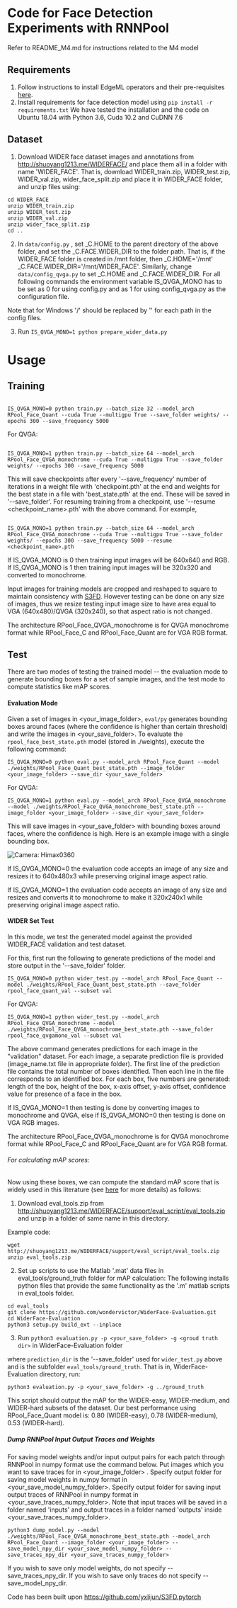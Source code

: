 # Code for Face Detection Experiments with RNNPool
Refer to README_M4.md for instructions related to the M4 model
## Requirements
1. Follow instructions to install EdgeML operators and their pre-requisites [here](https://github.com/microsoft/EdgeML/blob/master/pytorch/README.md).
2. Install requirements for face detection model using
``` pip install -r requirements.txt ``` 
We have tested the installation and the code on Ubuntu 18.04 with Python 3.6, Cuda 10.2 and CuDNN 7.6

## Dataset
1. Download WIDER face dataset images and annotations from http://shuoyang1213.me/WIDERFACE/ and place them all in a folder with name 'WIDER_FACE'. That is, download WIDER_train.zip, WIDER_test.zip, WIDER_val.zip, wider_face_split.zip and place it in WIDER_FACE folder, and unzip files using: 

```shell
cd WIDER_FACE
unzip WIDER_train.zip
unzip WIDER_test.zip
unzip WIDER_val.zip
unzip wider_face_split.zip
cd ..

```

2. In `data/config.py` , set _C.HOME to the parent directory of the above folder, and set the _C.FACE.WIDER_DIR to the folder path. 
That is, if the WIDER_FACE folder is created in /mnt folder, then _C.HOME='/mnt'
_C.FACE.WIDER_DIR='/mnt/WIDER_FACE'.
Similarly, change `data/config_qvga.py` to set _C.HOME and _C.FACE.WIDER_DIR.
For all following commands the environment variable IS_QVGA_MONO has to be set as 0 for using config.py and as 1 for using config_qvga.py as the configuration file.

Note that for Windows '/' should be replaced by '\' for each path in the config files.

3. Run
``` IS_QVGA_MONO=1 python prepare_wider_data.py ```


# Usage

## Training

```shell

IS_QVGA_MONO=0 python train.py --batch_size 32 --model_arch RPool_Face_Quant --cuda True --multigpu True --save_folder weights/ --epochs 300 --save_frequency 5000 

```

For QVGA:
```shell

IS_QVGA_MONO=1 python train.py --batch_size 64 --model_arch RPool_Face_QVGA_monochrome --cuda True --multigpu True --save_folder weights/ --epochs 300 --save_frequency 5000 

```
This will save checkpoints after every '--save_frequency' number of iterations in a weight file with 'checkpoint.pth' at the end and weights for the best state in a file with 'best_state.pth' at the end. These will be saved in '--save_folder'. For resuming training from a checkpoint, use '--resume <checkpoint_name>.pth' with the above command. For example, 


```shell

IS_QVGA_MONO=1 python train.py --batch_size 64 --model_arch RPool_Face_QVGA_monochrome --cuda True --multigpu True --save_folder weights/ --epochs 300 --save_frequency 5000 --resume <checkpoint_name>.pth

```

If IS_QVGA_MONO is 0 then training input images will be 640x640 and RGB. 
If IS_QVGA_MONO is 1 then training input images will be 320x320 and converted to monochrome. 

Input images for training models are cropped and reshaped to square to maintain consistency with [S3FD](https://arxiv.org/abs/1708.05237). However testing can be done on any size of images, thus we resize testing input image size to have area equal to VGA (640x480)/QVGA (320x240), so that aspect ratio is not changed.

The architecture RPool_Face_QVGA_monochrome is for QVGA monochrome format while RPool_Face_C and RPool_Face_Quant are for VGA RGB format.


## Test
There are two modes of testing the trained model -- the evaluation mode to generate bounding boxes for a set of sample images, and the test mode to compute statistics like mAP scores.

#### Evaluation Mode

Given a set of images in <your_image_folder>, `eval/py` generates bounding boxes around faces (where the confidence is higher than certain threshold) and write the images in <your_save_folder>. To evaluate the `rpool_face_best_state.pth` model (stored in ./weights), execute the following command: 

```shell
IS_QVGA_MONO=0 python eval.py --model_arch RPool_Face_Quant --model ./weights/RPool_Face_Quant_best_state.pth --image_folder <your_image_folder> --save_dir <your_save_folder>
```

For QVGA:
```shell
IS_QVGA_MONO=1 python eval.py --model_arch RPool_Face_QVGA_monochrome --model ./weights/RPool_Face_QVGA_monochrome_best_state.pth --image_folder <your_image_folder> --save_dir <your_save_folder>
```

This will save images in <your_save_folder> with bounding boxes around faces, where the confidence is high. Here is an example image with a single bounding box.

![Camera: Himax0360](imrgb20ft.png)

If IS_QVGA_MONO=0 the evaluation code accepts an image of any size and resizes it to 640x480x3 while preserving original image aspect ratio.

If IS_QVGA_MONO=1 the evaluation code accepts an image of any size and resizes and converts it to monochrome to make it 320x240x1 while preserving original image aspect ratio.

#### WIDER Set Test
In this mode, we test the generated model against the provided WIDER_FACE validation and test dataset. 

For this, first run the following to generate predictions of the model and store output in the '--save_folder' folder. 

```shell
IS_QVGA_MONO=0 python wider_test.py --model_arch RPool_Face_Quant --model ./weights/RPool_Face_Quant_best_state.pth --save_folder rpool_face_quant_val --subset val
```

For QVGA:
```shell
IS_QVGA_MONO=1 python wider_test.py --model_arch RPool_Face_QVGA_monochrome --model ./weights/RPool_Face_QVGA_monochrome_best_state.pth --save_folder rpool_face_qvgamono_val --subset val
```

The above command generates predictions for each image in the "validation" dataset. For each image, a separate prediction file is provided (image_name.txt file in appropriate folder). The first line of the prediction file contains the total number of boxes identified. 
Then each line in the file corresponds to an identified box. For each box, five numbers are generated: length of the box, height of the box, x-axis offset, y-axis offset, confidence value for presence of a face in the box. 

If IS_QVGA_MONO=1 then testing is done by converting images to monochrome and QVGA, else if IS_QVGA_MONO=0 then testing is done on VGA RGB images.

The architecture RPool_Face_QVGA_monochrome is for QVGA monochrome format while RPool_Face_C and RPool_Face_Quant are for VGA RGB format.

###### For calculating mAP scores:
Now using these boxes, we can compute the standard mAP score that is widely used in this literature (see [here](https://medium.com/@jonathan_hui/map-mean-average-precision-for-object-detection-45c121a31173) for more details) as follows:

1. Download eval_tools.zip from http://shuoyang1213.me/WIDERFACE/support/eval_script/eval_tools.zip and unzip in a folder of same name in this directory.

Example code: 

```shell
wget http://shuoyang1213.me/WIDERFACE/support/eval_script/eval_tools.zip 
unzip eval_tools.zip
```

2. Set up scripts to use the Matlab '.mat' data files in eval_tools/ground_truth folder for mAP calculation: The following installs python files that provide the same functionality as the '.m' matlab scripts in eval_tools folder.
``` 
cd eval_tools
git clone https://github.com/wondervictor/WiderFace-Evaluation.git
cd WiderFace-Evaluation 
python3 setup.py build_ext --inplace
```

3. Run ```python3 evaluation.py -p <your_save_folder> -g <groud truth dir>``` in WiderFace-Evaluation folder

where `prediction_dir` is the '--save_folder' used for `wider_test.py` above and <groud truth dir> is the subfolder `eval_tools/ground_truth`. That is in, WiderFace-Evaluation directory, run: 

```shell
python3 evaluation.py -p <your_save_folder> -g ../ground_truth
```
This script should output the mAP for the WIDER-easy, WIDER-medium, and WIDER-hard subsets of the dataset. Our best performance using RPool_Face_Quant model is: 0.80 (WIDER-easy), 0.78 (WIDER-medium), 0.53 (WIDER-hard). 


##### Dump RNNPool Input Output Traces and Weights

For saving model weights and/or input output pairs for each patch through RNNPool in numpy format use the command below. Put images which you want to save traces for in <your_image_folder> . Specify output folder for saving model weights in numpy format in <your_save_model_numpy_folder>. Specify output folder for saving input output traces of RNNPool in numpy format in <your_save_traces_numpy_folder>. Note that input traces will be saved in a folder named 'inputs' and output traces in a folder named 'outputs' inside <your_save_traces_numpy_folder>.

```shell
python3 dump_model.py --model ./weights/RPool_Face_QVGA_monochrome_best_state.pth --model_arch RPool_Face_Quant --image_folder <your_image_folder> --save_model_npy_dir <your_save_model_numpy_folder> --save_traces_npy_dir <your_save_traces_numpy_folder>
```
If you wish to save only model weights, do not specify --save_traces_npy_dir. If you wish to save only traces do not specify --save_model_npy_dir.

Code has been built upon https://github.com/yxlijun/S3FD.pytorch